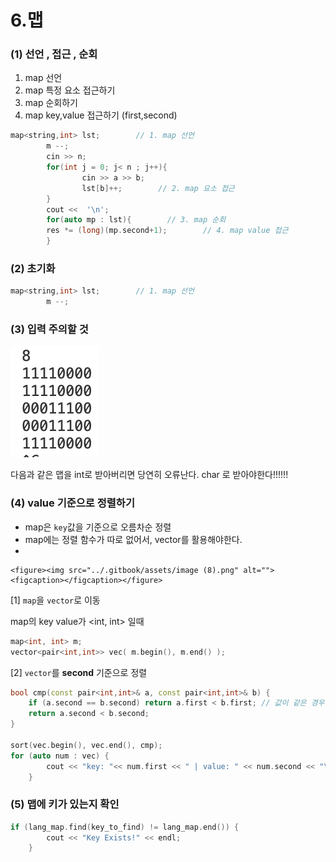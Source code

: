 # 6.맵



### (1) 선언 , 접근 , 순회

1. map 선언
2. map 특정 요소 접근하기&#x20;
3. map 순회하기
4. map key,value 접근하기 (first,second)

```cpp
map<string,int> lst;        // 1. map 선언
        m --;
        cin >> n;
        for(int j = 0; j< n ; j++){
                cin >> a >> b;
                lst[b]++;        // 2. map 요소 접근
        }
        cout <<  '\n';
        for(auto mp : lst){        // 3. map 순회
        res *= (long)(mp.second+1);        // 4. map value 접근
        }
```

### (2) 초기화

```cpp
map<string,int> lst;        // 1. map 선언
        m --;
```

### (3) 입력 주의할 것

![](../.gitbook/assets/image.png)

다음과 같은 맵을 int로 받아버리면 당연히 오류난다. char 로 받아야한다!!!!!!

### (4) value 기준으로 정렬하기

* map은 `key`값을 기준으로 오름차순 정렬
* map에는 정렬 함수가 따로 없어서, vector를 활용해야한다.
*

    <figure><img src="../.gitbook/assets/image (8).png" alt=""><figcaption></figcaption></figure>



\[1] `map`을 `vector`로 이동

map의 key value가 \<int, int> 일때

```cpp
map<int, int> m;
vector<pair<int,int>> vec( m.begin(), m.end() );
```

\[2] `vector`를 **second** 기준으로 정렬

```cpp
bool cmp(const pair<int,int>& a, const pair<int,int>& b) {
	if (a.second == b.second) return a.first < b.first; // 값이 같은 경우에도 어떻게 비교 진행할건지 정할 수 있다.
	return a.second < b.second;
}

sort(vec.begin(), vec.end(), cmp);
for (auto num : vec) {
		cout << "key: "<< num.first << " | value: " << num.second << "\n";
	}

```

### (5) 맵에 키가 있는지 확인

```cpp
if (lang_map.find(key_to_find) != lang_map.end()) {
        cout << "Key Exists!" << endl;
    }
```
